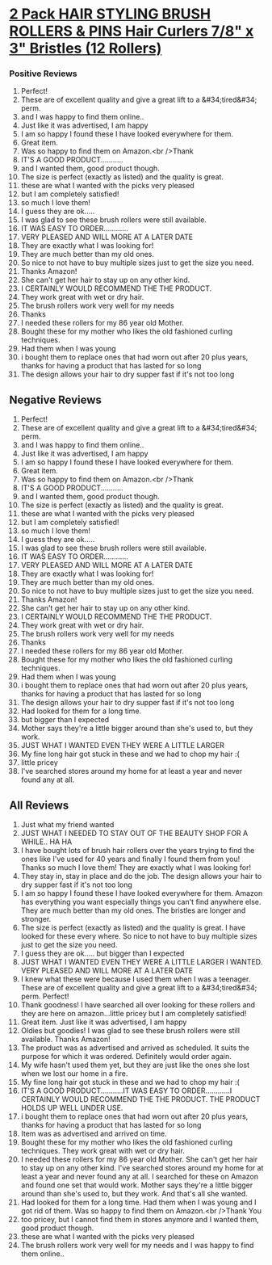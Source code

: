 # [2 Pack HAIR STYLING BRUSH ROLLERS &amp; PINS Hair Curlers 7/8&quot; x 3&quot; Bristles (12 Rollers)](https://products.checkmycream.com/products/2-Pack-HAIR-STYLING-BRUSH-ROLLERS-and-PINS-Hair-Curlers-78&quot;-x-3&quot;-Bristles-(12-Rollers).html)

### Positive Reviews

<ol>
      <li>Perfect!</li>
      <li>These are of excellent quality and give a great lift to a &amp;#34;tired&amp;#34; perm.  </li>
      <li>and I was happy to find them online..</li>
      <li>Just like it was advertised, I am happy</li>
      <li>I am so happy I found these I have looked everywhere for them.  </li>
      <li>Great item.</li>
      <li>Was so happy to find them on Amazon.&lt;br /&gt;Thank</li>
      <li>IT&#x27;S A GOOD PRODUCT...........</li>
      <li>and I wanted them, good product though.</li>
      <li>The size is perfect (exactly as listed) and the quality is great.  </li>
      <li>these are what I wanted with the picks very pleased</li>
      <li>but I am completely satisfied!</li>
      <li>so much I love them!  </li>
      <li>I guess they are ok.....</li>
      <li>I was glad to see these brush rollers were still available.  </li>
      <li>IT WAS EASY TO ORDER............</li>
      <li>VERY PLEASED AND WILL MORE AT A LATER DATE</li>
      <li>They are exactly what I was looking for!</li>
      <li>They are much better than my old ones.  </li>
      <li>So nice to not have to buy multiple sizes just to get the size you need.</li>
      <li>Thanks Amazon!</li>
      <li>She can&#x27;t get her hair to stay up on any other kind.  </li>
      <li>I CERTAINLY WOULD RECOMMEND THE THE PRODUCT.</li>
      <li>They work great with wet or dry hair.</li>
      <li>The brush rollers work very well for my needs</li>
      <li>Thanks</li>
      <li>I needed these rollers for my 86 year old Mother.  </li>
      <li>Bought these for my mother who likes the old fashioned curling techniques.  </li>
      <li>Had them when I was young</li>
      <li>i bought them to replace ones that had worn out after 20 plus years, thanks for having a product that has lasted for so long</li>
      <li>The design allows your hair to dry supper fast if it&#x27;s not too long</li>
</ol>


<h2>Negative Reviews</h2>
<ol>
<li> Perfect!</li>
<li> These are of excellent quality and give a great lift to a &amp;#34;tired&amp;#34; perm.  </li>
<li> and I was happy to find them online..</li>
<li> Just like it was advertised, I am happy</li>
<li> I am so happy I found these I have looked everywhere for them.  </li>
<li> Great item.</li>
<li> Was so happy to find them on Amazon.&lt;br /&gt;Thank</li>
<li> IT&#x27;S A GOOD PRODUCT...........</li>
<li> and I wanted them, good product though.</li>
<li> The size is perfect (exactly as listed) and the quality is great.  </li>
<li> these are what I wanted with the picks very pleased</li>
<li> but I am completely satisfied!</li>
<li> so much I love them!  </li>
<li> I guess they are ok.....</li>
<li> I was glad to see these brush rollers were still available.  </li>
<li> IT WAS EASY TO ORDER............</li>
<li> VERY PLEASED AND WILL MORE AT A LATER DATE</li>
<li> They are exactly what I was looking for!</li>
<li> They are much better than my old ones.  </li>
<li> So nice to not have to buy multiple sizes just to get the size you need.</li>
<li> Thanks Amazon!</li>
<li> She can&#x27;t get her hair to stay up on any other kind.  </li>
<li> I CERTAINLY WOULD RECOMMEND THE THE PRODUCT.</li>
<li> They work great with wet or dry hair.</li>
<li> The brush rollers work very well for my needs</li>
<li> Thanks</li>
<li> I needed these rollers for my 86 year old Mother.  </li>
<li> Bought these for my mother who likes the old fashioned curling techniques.  </li>
<li> Had them when I was young</li>
<li> i bought them to replace ones that had worn out after 20 plus years, thanks for having a product that has lasted for so long</li>
<li> The design allows your hair to dry supper fast if it&#x27;s not too long</li>
<li> Had looked for them for a long time.  </li>
<li> but bigger than I expected</li>
<li> Mother says they&#x27;re a little bigger around than she&#x27;s used to, but they work.  </li>
<li> JUST WHAT I WANTED EVEN THEY WERE A LITTLE LARGER</li>
<li> My fine long hair got stuck in these and we had to chop my hair :(</li>
<li> little pricey</li>
<li> I&#x27;ve searched stores around my home for at least a year and never found any at all.  </li>
</ol>

<h2>All Reviews</h2>

<ol>
    <li> Just what my friend wanted</li>
    <li> JUST WHAT I NEEDED TO STAY OUT OF THE BEAUTY SHOP FOR A WHILE.. HA HA</li>
    <li> I have bought lots of brush hair rollers over the years trying to find the ones like I&#x27;ve used for 40 years and finally I found them from you!  Thanks so much I love them!  They are exactly what I was looking for!</li>
    <li> They stay in, stay in place and do the job. The design allows your hair to dry supper fast if it&#x27;s not too long</li>
    <li> I am so happy I found these I have looked everywhere for them.  Amazon has everything you want especially things you can&#x27;t find  anywhere else.  They are much better than my old ones.  The bristles are longer  and stronger.</li>
    <li> The size is perfect (exactly as listed) and the quality is great.  I have looked for these every where.  So nice to not have to buy multiple sizes just to get the size you need.</li>
    <li> I guess they are ok..... but bigger than I expected</li>
    <li> JUST WHAT I WANTED EVEN THEY WERE A LITTLE LARGER I WANTED. VERY PLEASED AND WILL MORE AT A LATER DATE</li>
    <li> I knew what these were because I used them when I was a teenager. These are of excellent quality and give a great lift to a &amp;#34;tired&amp;#34; perm.  Perfect!</li>
    <li> Thank goodness!  I have searched all over looking for these rollers and they are here on amazon...little pricey but I am completely satisfied!</li>
    <li> Great item. Just like it was advertised, I am happy</li>
    <li> Oldies but goodies!  I was glad to see these brush rollers were still available.  Thanks Amazon!</li>
    <li> The product was as advertised and arrived as scheduled.  It suits the purpose for which it was ordered.  Definitely would order again.</li>
    <li> My wife hasn&#x27;t used them yet, but they are just like the ones she lost when we lost our home in a fire.</li>
    <li> My fine long hair got stuck in these and we had to chop my hair :(</li>
    <li> IT&#x27;S A GOOD PRODUCT...........IT WAS EASY TO ORDER............I CERTAINLY WOULD RECOMMEND THE THE PRODUCT. THE PRODUCT HOLDS UP WELL UNDER USE.</li>
    <li> i bought them to replace ones that had worn out after 20 plus years, thanks for having a product that has lasted for so long</li>
    <li> Item was as advertised and arrived on time.</li>
    <li> Bought these for my mother who likes the old fashioned curling techniques.  They work great with wet or dry hair.</li>
    <li> I needed these rollers for my 86 year old Mother.  She can&#x27;t get her hair to stay up on any other kind.  I&#x27;ve searched stores around my home for at least a year and never found any at all.  I searched for these on Amazon and found one set that would work.  Mother says they&#x27;re a little bigger around than she&#x27;s used to, but they work.  And that&#x27;s all she wanted.</li>
    <li> Had looked for them for a long time.  Had them when I was young and I got rid of them. Was so happy to find them on Amazon.&lt;br /&gt;Thank You</li>
    <li> too pricey, but I cannot find them in stores anymore and I wanted them, good product though.</li>
    <li> these are what I wanted with the picks very pleased</li>
    <li> The brush rollers work very well for my needs and I was happy to find them online..</li>
</ol>




